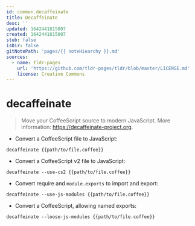 ```yaml
---
id: common.decaffeinate
title: Decaffeinate
desc: ''
updated: 1642441815007
created: 1642441815007
stub: false
isDir: false
gitNotePath: 'pages/{{ noteHiearchy }}.md'
sources:
  - name: tldr-pages
    url: 'https://github.com/tldr-pages/tldr/blob/master/LICENSE.md'
    license: Creative Commons
---
```

# decaffeinate

> Move your CoffeeScript source to modern JavaScript.
> More information: <https://decaffeinate-project.org>.

- Convert a CoffeeScript file to JavaScript:

`decaffeinate {{path/to/file.coffee}}`

- Convert a CoffeeScript v2 file to JavaScript:

`decaffeinate --use-cs2 {{path/to/file.coffee}}`

- Convert require and `module.exports` to import and export:

`decaffeinate --use-js-modules {{path/to/file.coffee}}`

- Convert a CoffeeScript, allowing named exports:

`decaffeinate --loose-js-modules {{path/to/file.coffee}}`

